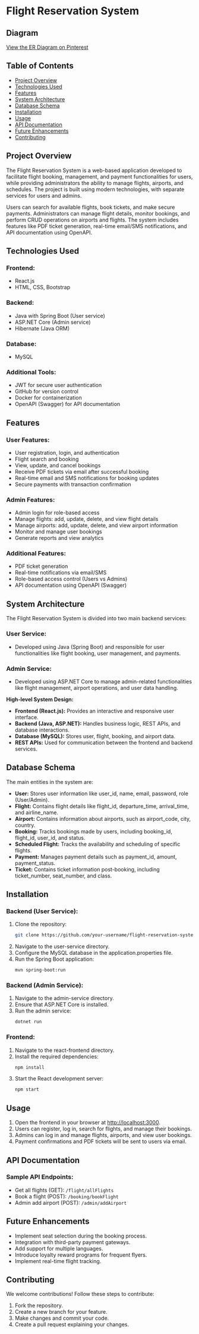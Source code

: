 # Flight Reservation System
## Diagram
[View the ER Diagram on Pinterest](https://i.pinimg.com/736x/ac/99/e2/ac99e2271ba26d0f0500803116942f85.jpg)



## Table of Contents
- [Project Overview](#project-overview)
- [Technologies Used](#technologies-used)
- [Features](#features)
- [System Architecture](#system-architecture)
- [Database Schema](#database-schema)
- [Installation](#installation)
- [Usage](#usage)
- [API Documentation](#api-documentation)
- [Future Enhancements](#future-enhancements)
- [Contributing](#contributing)


## Project Overview
The Flight Reservation System is a web-based application developed to facilitate flight booking, management, and payment functionalities for users, while providing administrators the ability to manage flights, airports, and schedules. The project is built using modern technologies, with separate services for users and admins.

Users can search for available flights, book tickets, and make secure payments. Administrators can manage flight details, monitor bookings, and perform CRUD operations on airports and flights. The system includes features like PDF ticket generation, real-time email/SMS notifications, and API documentation using OpenAPI.

## Technologies Used
### Frontend:
- React.js
- HTML, CSS, Bootstrap

### Backend:
- Java with Spring Boot (User service)
- ASP.NET Core (Admin service)
- Hibernate (Java ORM)

### Database:
- MySQL

### Additional Tools:
- JWT for secure user authentication
- GitHub for version control
- Docker for containerization
- OpenAPI (Swagger) for API documentation

## Features
### User Features:
- User registration, login, and authentication
- Flight search and booking
- View, update, and cancel bookings
- Receive PDF tickets via email after successful booking
- Real-time email and SMS notifications for booking updates
- Secure payments with transaction confirmation

### Admin Features:
- Admin login for role-based access
- Manage flights: add, update, delete, and view flight details
- Manage airports: add, update, delete, and view airport information
- Monitor and manage user bookings
- Generate reports and view analytics

### Additional Features:
- PDF ticket generation
- Real-time notifications via email/SMS
- Role-based access control (Users vs Admins)
- API documentation using OpenAPI (Swagger)

## System Architecture
The Flight Reservation System is divided into two main backend services:

### User Service:
- Developed using Java (Spring Boot) and responsible for user functionalities like flight booking, user management, and payments.

### Admin Service:
- Developed using ASP.NET Core to manage admin-related functionalities like flight management, airport operations, and user data handling.

**High-level System Design:**
- **Frontend (React.js):** Provides an interactive and responsive user interface.
- **Backend (Java, ASP.NET):** Handles business logic, REST APIs, and database interactions.
- **Database (MySQL):** Stores user, flight, booking, and airport data.
- **REST APIs:** Used for communication between the frontend and backend services.

## Database Schema
The main entities in the system are:
- **User:** Stores user information like user_id, name, email, password, role (User/Admin).
- **Flight:** Contains flight details like flight_id, departure_time, arrival_time, and airline_name.
- **Airport:** Contains information about airports, such as airport_code, city, country.
- **Booking:** Tracks bookings made by users, including booking_id, flight_id, user_id, and status.
- **Scheduled Flight:** Tracks the availability and scheduling of specific flights.
- **Payment:** Manages payment details such as payment_id, amount, payment_status.
- **Ticket:** Contains ticket information post-booking, including ticket_number, seat_number, and class.

## Installation
### Backend (User Service):
1. Clone the repository:
   ```bash
   git clone https://github.com/your-username/flight-reservation-system.git
2. Navigate to the user-service directory.
3. Configure the MySQL database in the application.properties file.
4. Run the Spring Boot application:
   ```bash
   mvn spring-boot:run

### Backend (Admin Service):
1. Navigate to the admin-service directory.
2. Ensure that ASP.NET Core is installed.
3. Run the admin service:
    ```bash
    dotnet run

### Frontend:
1. Navigate to the react-frontend directory.
2. Install the required dependencies:
   ```bash
   npm install

3. Start the React development server:
   ```bash
   npm start

## Usage
1. Open the frontend in your browser at [http://localhost:3000](http://localhost:3000).
2. Users can register, log in, search for flights, and manage their bookings.
3. Admins can log in and manage flights, airports, and view user bookings.
4. Payment confirmations and PDF tickets will be sent to users via email.

## API Documentation
### Sample API Endpoints:
- Get all flights (GET): `/flight/allFlights`
- Book a flight (POST): `/booking/bookFlight`
- Admin add airport (POST): `/admin/addAirport`

## Future Enhancements
- Implement seat selection during the booking process.
- Integration with third-party payment gateways.
- Add support for multiple languages.
- Introduce loyalty reward programs for frequent flyers.
- Implement real-time flight tracking.

## Contributing
We welcome contributions! Follow these steps to contribute:
1. Fork the repository.
2. Create a new branch for your feature.
3. Make changes and commit your code.
4. Create a pull request explaining your changes.



